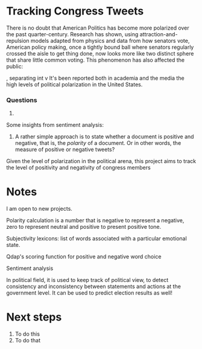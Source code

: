 
# Tracking Congress Tweets

There is no doubt that American Politics has become more polarized over the past quarter-century. Research has shown, using attraction-and-repulsion models adapted from physics and data from how senators vote, American policy making, once a tightly bound ball where senators regularly crossed the aisle to get thing done, now looks more like two distinct sphere that share little common voting. This phenomenon has also affected the public:

, separating int v
It's been reported both in academia and the media the high levels of political polarization in the United States.

### Questions

1.

Some insights from sentiment analysis:

1. A rather simple approach is to state whether a document is positive and negative, that is, the *polarity* of a document. Or in other words, the measure of positive or negative tweets?

Given the level of polarization in the political arena, this project aims to track the level of positivity and negativity of congress members


# Notes

I am open to new projects.



Polarity calculation is a number that is negative to represent a negative, zero to represent neutral and positive to present positive tone.

Subjectivity lexicons: list of words associated with a particular emotional state.

Qdap's scoring function for positive and negative word choice

Sentiment analysis

In political field, it is used to keep track of political view, to detect consistency and inconsistency between statements and actions at the government level. It can be used to predict election results as well!

# Next steps

1. To do this
2. To do that
